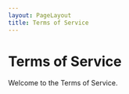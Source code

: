 ```yaml
---
layout: PageLayout
title: Terms of Service
---
```


# Terms of Service

Welcome to the Terms of Service.
